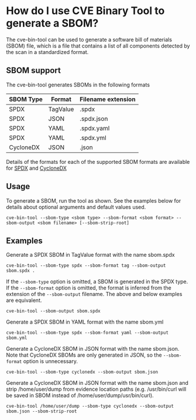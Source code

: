 # How do I use CVE Binary Tool to generate a SBOM?

The cve-bin-tool can be used to generate a software bill of materials (SBOM) file, which is a file that contains a list of all components detected by the scan in a standardized format.

## SBOM support

The cve-bin-tool generates SBOMs in the following formats

| SBOM Type | Format   | Filename extension |
| --------- | -------- | ------------------ |
| SPDX      | TagValue | .spdx              |
| SPDX      | JSON     | .spdx.json         |
| SPDX      | YAML     | .spdx.yaml         |
| SPDX      | YAML     | .spdx.yml          |
| CycloneDX | JSON     | .json              |

Details of the formats for each of the supported SBOM formats are available for [SPDX](https://spdx.dev/) and [CycloneDX](https://cyclonedx.org/)

## Usage

To generate a SBOM, run the tool as shown. See the examples below for details about optional arguments and default values used.

```
cve-bin-tool --sbom-type <sbom type> --sbom-format <sbom format> --sbom-output <sbom filename> [--sbom-strip-root]
```

## Examples

Generate a SPDX SBOM in TagValue format with the name sbom.spdx

```
cve-bin-tool --sbom-type spdx --sbom-format tag --sbom-output sbom.spdx .
```

If the `--sbom-type` option is omitted, a SBOM is generated in the SPDX type. If the `--sbom-format` option is omitted, the format is inferred from the extension of the `--sbom-output` filename. The above and below examples are equivalent.

```
cve-bin-tool --sbom-output sbom.spdx
```

Generate a SPDX SBOM in YAML format with the name sbom.yml

```
cve-bin-tool --sbom-type spdx --sbom-format yaml --sbom-output sbom.yml
```

Generate a CycloneDX SBOM in JSON format with the name sbom.json. Note that CycloneDX SBOMs are only generated in JSON, so the `--sbom-format` option is unnecessary.

```
cve-bin-tool --sbom-type cyclonedx --sbom-output sbom.json
```

Generate a CycloneDX SBOM in JSON format with the name sbom.json and strip /home/user/dump from evidence location paths (e.g. /usr/bin/curl will be saved in SBOM instead of /home/user/dump/usr/bin/curl).

```
cve-bin-tool /home/user/dump --sbom-type cyclonedx --sbom-output sbom.json --sbom-strip-root
```
